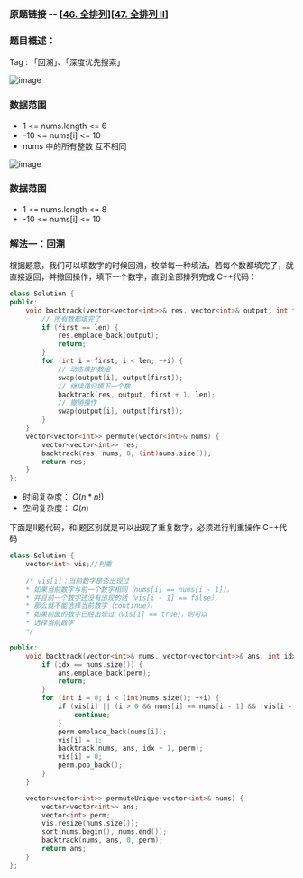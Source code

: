 ### 原题链接 -- [[46. 全排列](https://leetcode.cn/problems/permutations/)][[47. 全排列 II](https://leetcode.cn/problems/permutations-ii/)]

### 题目概述：
Tag : 「回溯」、「深度优先搜索」

![image](https://user-images.githubusercontent.com/99656524/197556303-cd0efcf8-bcd3-4478-a5f5-88f1f83f0c87.png)

### 数据范围
* 1 <= nums.length <= 6
* -10 <= nums[i] <= 10
* nums 中的所有整数 互不相同

![image](https://user-images.githubusercontent.com/99656524/197556344-e5e694c7-b5f2-4554-89eb-a4caa7b467d1.png)

### 数据范围
* 1 <= nums.length <= 8
* -10 <= nums[i] <= 10

### 解法一：回溯
根据题意，我们可以填数字的时候回溯，枚举每一种填法，若每个数都填完了，就直接返回，并撤回操作，填下一个数字，直到全部排列完成
C++代码：
```cpp
class Solution {
public:
    void backtrack(vector<vector<int>>& res, vector<int>& output, int first, int len){
        // 所有数都填完了
        if (first == len) {
            res.emplace_back(output);
            return;
        }
        for (int i = first; i < len; ++i) {
            // 动态维护数组
            swap(output[i], output[first]);
            // 继续递归填下一个数
            backtrack(res, output, first + 1, len);
            // 撤销操作
            swap(output[i], output[first]);
        }
    }
    vector<vector<int>> permute(vector<int>& nums) {
        vector<vector<int>> res;
        backtrack(res, nums, 0, (int)nums.size());
        return res;
    }
};
```
* 时间复杂度： $O(n*n!)$ 
* 空间复杂度： $O(n)$ 

下面是II题代码，和I题区别就是可以出现了重复数字，必须进行判重操作
C++代码
```cpp
class Solution {
    vector<int> vis;//判重
    
    /* vis[i]：当前数字是否出现过
    * 如果当前数字与前一个数字相同（nums[i] == nums[i - 1]），
    * 并且前一个数字还没有出现的话（vis[i - 1] == false），
    * 那么就不能选择当前数字（continue），
    * 如果前面的数字已经出现过（vis[i] == true），则可以
    * 选择当前数字
    */

public:
    void backtrack(vector<int>& nums, vector<vector<int>>& ans, int idx, vector<int>& perm) {
        if (idx == nums.size()) {
            ans.emplace_back(perm);
            return;
        }
        for (int i = 0; i < (int)nums.size(); ++i) {
            if (vis[i] || (i > 0 && nums[i] == nums[i - 1] && !vis[i - 1])) {
                continue;
            }
            perm.emplace_back(nums[i]);
            vis[i] = 1;
            backtrack(nums, ans, idx + 1, perm);
            vis[i] = 0;
            perm.pop_back();
        }
    }

    vector<vector<int>> permuteUnique(vector<int>& nums) {
        vector<vector<int>> ans;
        vector<int> perm;
        vis.resize(nums.size());
        sort(nums.begin(), nums.end());
        backtrack(nums, ans, 0, perm);
        return ans;
    }
};
```
